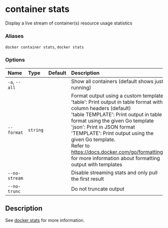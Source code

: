 # container stats

<!---MARKER_GEN_START-->
Display a live stream of container(s) resource usage statistics

### Aliases

`docker container stats`, `docker stats`

### Options

| Name          | Type     | Default | Description                                                                                                                                                                                                                                                                                                                                                                                                                          |
|:--------------|:---------|:--------|:-------------------------------------------------------------------------------------------------------------------------------------------------------------------------------------------------------------------------------------------------------------------------------------------------------------------------------------------------------------------------------------------------------------------------------------|
| `-a`, `--all` |          |         | Show all containers (default shows just running)                                                                                                                                                                                                                                                                                                                                                                                     |
| `--format`    | `string` |         | Format output using a custom template:<br>'table':            Print output in table format with column headers (default)<br>'table TEMPLATE':   Print output in table format using the given Go template<br>'json':             Print in JSON format<br>'TEMPLATE':         Print output using the given Go template.<br>Refer to https://docs.docker.com/go/formatting/ for more information about formatting output with templates |
| `--no-stream` |          |         | Disable streaming stats and only pull the first result                                                                                                                                                                                                                                                                                                                                                                               |
| `--no-trunc`  |          |         | Do not truncate output                                                                                                                                                                                                                                                                                                                                                                                                               |


<!---MARKER_GEN_END-->

## Description

See [docker stats](stats.md) for more information.
